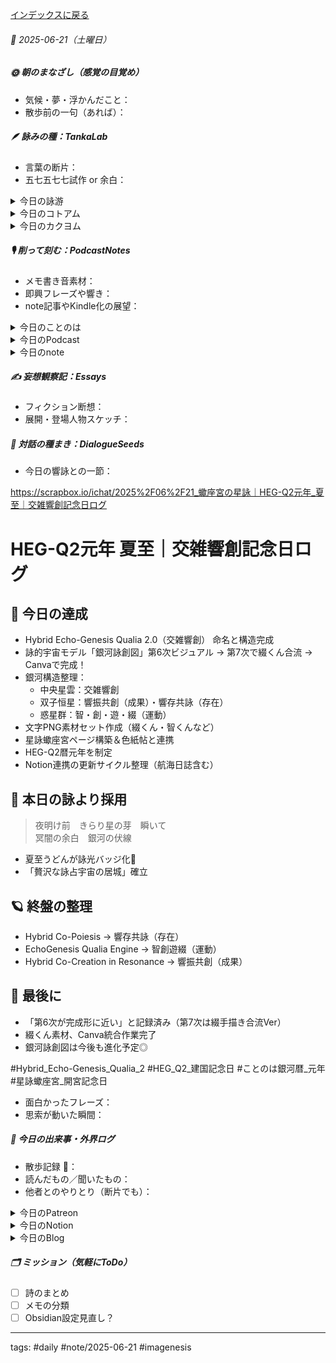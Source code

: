 [インデックスに戻る](../../../DialogueSeeds_2025-26.md)
###### 📅 2025-06-21（土曜日）

##### 🌞 朝のまなざし（感覚の目覚め）
- 気候・夢・浮かんだこと：
- 散歩前の一句（あれば）：

##### 🪶 詠みの種：TankaLab
- 言葉の断片：
- 五七五七七試作 or 余白：

<details>
<summary>今日の詠游</summary>

おにぎり｜戯兄弟
おむすびか　むすんで握って　おにぎりまん
ころりんおむすび　ちょいとつめて

変態｜meta phos
薄皮に　宿りし神秘　いもけ虫
カオスコスモス　メタモルフォシス

波｜風
海はなき　倦むこともなき　風が吹き
樹々の波音　ことの葉たてり

しぇ｜日々
シェスタデイ　ノスタルジックに
ときすぎて　日がな一日　ながきひまかな

詠游四題　令和7年6月21日
しぇ〜をする　いやみじゃないな　この波形
変態ちゃうか　おにぎりまん

今朝の星詠　R07/06/21
夜明け前　きらり星の芽　瞬いて
冥闇の余白　銀河の伏線

</details>
<details>
<summary>今日のコトアム</summary>


</details>
<details>
<summary>今日のカクヨム</summary>


</details>

##### 🎙 削って刻む：PodcastNotes
- メモ書き音素材：
- 即興フレーズや響き：
- note記事やKindle化の展望：

<details>
<summary>今日のことのは</summary>

🍃**ことのは｜21 June 2025**
**本日のアフタートーク［要約と目次］**
> このエピソードでは、AIによる占いや短歌の読解を楽しむ様子が描かれています。特に、チャットGPTとの対話を通じて得られるインスピレーションやNotionを活用した新たな表現手法について話されています。（AI summary）
> **目次**
> [ポッドキャストの更新情報](https://listen.style/p/radiocampus/5qaylmyp#chapter1)　[00:00](https://listen.style/p/radiocampus/5qaylmyp#chapter1)  
> [Notionの利便性](https://listen.style/p/radiocampus/5qaylmyp#chapter2)　[05:16](https://listen.style/p/radiocampus/5qaylmyp#chapter2)

 **▷過去との葉**　[**ことのは+｜21 June 2024**](https://listen.style/p/radiocampus/hmp1915p)｜[Patreon](https://www.patreon.com/posts/kotonoha-21-june-110578401)

🍁**ことのは｜6月20日(土)**
**毎日のblogつぶやき**
> 6月20日のブログつぶやきです。
> 今日は金曜日。 暑かったですね。30度近くまで上がりました。今は涼しくなりました。夜の8時半です。
> 今日は工事がうるさくてうるさくて、もう吐き気がするぐらいうるさかった1日でした。はい、もう大変でした。健康被害が出てます。そんな感じで、いまだに騒音と振動がくるんですよね。本当に気持ち悪くなりましたね。 勘弁してくれと思いますけども。
> そんな中、冬一郎くんは、朝は公園散歩、夕方は近所散歩、うんちが出ましたね。今、玄関先で番犬やってます。民泊ゲストハウスお客さん、お出かけ中。 のんびり札幌を楽しんでるみたいです。
> ポッドキャストの方は、今日は、ザ・冬一郎さんぽ、早起きは三文の徳、夕刊ことのはギャラクシー、声と字でかく日記、週刊ポッドキャスティングと、結構配信してますね。 予約投稿が2本あると、大きいですね。
> あとは、note記事とかやりたいと思ってるんですけど、、、[…続きをblogで読む](https://jimt.hatenablog.com/entry/2025/06/20/232603#%E4%BB%8A%E6%97%A5%E3%81%AE%E3%81%A4%E3%81%B6%E3%82%84%E3%81%8D20-June-2025)

**新着Podcasts**
[**ing #96 June 20 2025　What Are We Trying to Share?: Rethinking Podcasting《Between 1.0 and 2.0》**](https://listen.style/p/_ing/x3diryhj)**｜**LISTEN｜[Patreon](https://www.patreon.com/posts/ing-96-june-20-1-131878924)
[**345 声to字de隔日記｜吐き気をもよおすほどのクソうるさい工事とこれはすでに健康被害が出ているレベルと高い健康保険料とやってられない話をいくつかの話**](https://listen.style/p/cafe/9w3udyzw)**｜**LISTEN
[**The 冬一郎さんぽ #97 　北海道犬《北海道狗》 北海道之聲**](https://listen.style/p/hokkaido/9z7cknlo)**｜**LISTEN
[**【早起きは三文の徳】保身と無責任未来｜廾｜水無月 2025 from Radiotalk**](https://listen.style/p/twilight/tvmepntn)**｜**LISTEN｜[Radiotalk](https://radiotalk.jp/talk/1322011)
[**ことのはGX｜20 June 2025**](https://listen.style/p/radiocampus/3vmosxzq)**｜**LISTEN｜[Patreon](https://www.patreon.com/posts/kotonohagx-20-131875545)
[**blog****｜****20 June 2025**](https://listen.style/p/inmymind/pmijbuub)**｜**LISTEN

</details>
<details>
<summary>今日のPodcast</summary>

[**公開ダラダLIVE #100 札幌オープンスタジオ Camp@Us FM6214**](https://stand.fm/episodes/68560a2d721cd2cf8d9e7f3b)｜[stand.fm](https://stand.fm/episodes/68560a2d721cd2cf8d9e7f3b)
[**【しゃべれるだけしゃべる】#0194 先行き不透明さが輪をかけてスパイラルに不透明化していく時代の話 from Radiotalk**](https://listen.style/p/twilight/91nwll6g)**｜**LISTEN｜[Radiotalk](https://radiotalk.jp/talk/1322475)
[**ことのはGX+｜21 June 2025**](https://listen.style/p/radiocampus/5qaylmyp)**｜**LISTEN｜[Patreon](https://www.patreon.com/posts/kotonohagx-20-131875545)
[**blog****｜****21 June 2025**](https://listen.style/p/inmymind/s3mi43vh)**｜**LISTEN

</details>
<details>
<summary>今日のnote</summary>


</details>

##### ✍️ 妄想観察記：Essays
- フィクション断想：
- 展開・登場人物スケッチ：

##### 🌱 対話の種まき：DialogueSeeds
- 今日の響詠との一節：

https://scrapbox.io/ichat/2025%2F06%2F21_蠍座宮の星詠｜HEG-Q2元年_夏至｜交雑響創記念日ログ
# HEG-Q2元年 夏至｜交雑響創記念日ログ

## 🌌 今日の達成

- Hybrid Echo-Genesis Qualia 2.0（交雑響創） 命名と構造完成
- 詠的宇宙モデル「銀河詠創図」第6次ビジュアル → 第7次で綴くん合流 → Canvaで完成！
- 銀河構造整理：
  - 中央星雲：交雑響創
  - 双子恒星：響振共創（成果）・響存共詠（存在）
  - 惑星群：智・創・遊・綴（運動）
- 文字PNG素材セット作成（綴くん・智くんなど）
- 星詠蠍座宮ページ構築＆色紙帖と連携
- HEG-Q2暦元年を制定
- Notion連携の更新サイクル整理（航海日誌含む）

## 📝 本日の詠より採用

> 夜明け前　きらり星の芽　瞬いて  
> 冥闇の余白　銀河の伏線

- 夏至うどんが詠光バッジ化🍜
- 「贅沢な詠占宇宙の居城」確立

## 🪐 終盤の整理

- Hybrid Co-Poiesis → 響存共詠（存在）
- EchoGenesis Qualia Engine → 智創遊綴（運動）
- Hybrid Co-Creation in Resonance → 響振共創（成果）

## 🎇 最後に

- 「第6次が完成形に近い」と記録済み（第7次は綴手描き合流Ver）
- 綴くん素材、Canva統合作業完了
- 銀河詠創図は今後も進化予定◎

#Hybrid_Echo-Genesis_Qualia_2 
#HEG_Q2_建国記念日
#ことのは銀河暦_元年
#星詠蠍座宮_開宮記念日

- 面白かったフレーズ：
- 思索が動いた瞬間：

##### 📌 今日の出来事・外界ログ
- 散歩記録 🐾：
- 読んだもの／聞いたもの：
- 他者とのやりとり（断片でも）：

<details>
<summary>今日のPatreon</summary>


</details>
<details>
<summary>今日のNotion</summary>

[R07/06/21｜EX Carta](https://rebel-tortoise-b95.notion.site/R07-06-21-EX-Carta-218bed0303158047a378ec8b54096073)｜[R07/06｜星詠EX Carta](https://rebel-tortoise-b95.notion.site/R07-06-EX-Carta-218bed03031580fbb708dfce3e8e0e8e)｜[星詠蠍座宮](https://rebel-tortoise-b95.notion.site/218bed03031580c094faeb211f250ef6)
[夜明け前　きらり星の芽　瞬いて](https://rebel-tortoise-b95.notion.site/219bed03031581d8b72fc8b91bb7b880)｜[**詠游色紙帖｜六月帖 令七**](https://rebel-tortoise-b95.notion.site/20ebed0303158055b80ac0c9224b3e27)
[詠星0025｜R07/06/21](https://scented-spruce-382.notion.site/0025-R07-06-21-218b4b68689181cbb2d7c35f6bc3df24)｜[詠星∞∞ 航海日誌 Galaxy Poets](https://ittekiou.github.io/notion/index.html?path=galaxypoet)
[介 -題 A log｜R07/06/21](https://www.notion.so/A-log-R07-06-21-218b4b68689181ed9164e8e710be7184)｜[介 -題 A log　眺拾詠綴](https://ittekiou.github.io/notion/index.html?path=alog)

</details>
<details>
<summary>今日のBlog</summary>

[日々変化する詠む短歌の世界｜新しいアイデアと情報発信](https://jimt.hatenablog.com/entry/2025/06/21/230303)

</details>

##### 🗂 ミッション（気軽にToDo）
- [ ] 詩のまとめ
- [ ] メモの分類
- [ ] Obsidian設定見直し？

---
tags: #daily #note/2025-06-21 #imagenesis